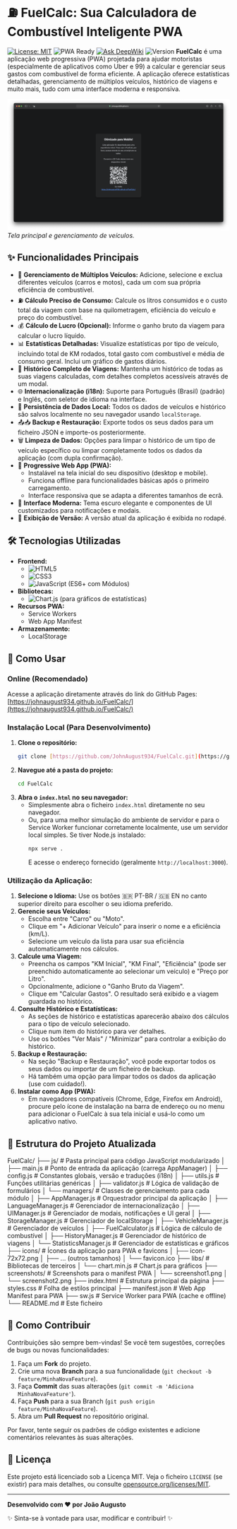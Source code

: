 # ⛽ FuelCalc: Sua Calculadora de Combustível Inteligente PWA

[![License: MIT](https://img.shields.io/badge/License-MIT-green.svg)](https://opensource.org/licenses/MIT)
![PWA Ready](https://img.shields.io/badge/PWA-Pronto-blueviolet.svg)
[![Ask DeepWiki](https://deepwiki.com/badge.svg)](https://deepwiki.com/JohnAugust934/FuelCalc)
![Version](https://img.shields.io/badge/Versão-1.5.2-orange)
**FuelCalc** é uma aplicação web progressiva (PWA) projetada para ajudar motoristas (especialmente de aplicativos como Uber e 99) a calcular e gerenciar seus gastos com combustível de forma eficiente. A aplicação oferece estatísticas detalhadas, gerenciamento de múltiplos veículos, histórico de viagens e muito mais, tudo com uma interface moderna e responsiva.

![Imagem da tela principal do FuelCalc](https://raw.githubusercontent.com/JohnAugust934/FuelCalc/main/screenshots/screenshot1.png)
*Tela principal e gerenciamento de veículos.*

## ✨ Funcionalidades Principais

* 🚗 **Gerenciamento de Múltiplos Veículos:** Adicione, selecione e exclua diferentes veículos (carros e motos), cada um com sua própria eficiência de combustível.
* ⛽ **Cálculo Preciso de Consumo:** Calcule os litros consumidos e o custo total da viagem com base na quilometragem, eficiência do veículo e preço do combustível.
* 💰 **Cálculo de Lucro (Opcional):** Informe o ganho bruto da viagem para calcular o lucro líquido.
* 📊 **Estatísticas Detalhadas:** Visualize estatísticas por tipo de veículo, incluindo total de KM rodados, total gasto com combustível e média de consumo geral. Inclui um gráfico de gastos diários.
* 📅 **Histórico Completo de Viagens:** Mantenha um histórico de todas as suas viagens calculadas, com detalhes completos acessíveis através de um modal.
* 🌐 **Internacionalização (i18n):** Suporte para Português (Brasil) (padrão) e Inglês, com seletor de idioma na interface.
* 💾 **Persistência de Dados Local:** Todos os dados de veículos e histórico são salvos localmente no seu navegador usando `localStorage`.
* 📤📥 **Backup e Restauração:** Exporte todos os seus dados para um ficheiro JSON e importe-os posteriormente.
* 🗑️ **Limpeza de Dados:** Opções para limpar o histórico de um tipo de veículo específico ou limpar completamente todos os dados da aplicação (com dupla confirmação).
* 📱 **Progressive Web App (PWA):**
    * Instalável na tela inicial do seu dispositivo (desktop e mobile).
    * Funciona offline para funcionalidades básicas após o primeiro carregamento.
    * Interface responsiva que se adapta a diferentes tamanhos de ecrã.
* 🎨 **Interface Moderna:** Tema escuro elegante e componentes de UI customizados para notificações e modais.
* 🔢 **Exibição de Versão:** A versão atual da aplicação é exibida no rodapé.

## 🛠️ Tecnologias Utilizadas

* **Frontend:**
    * ![HTML5](https://img.shields.io/badge/HTML5-E34F26?logo=html5&logoColor=white)
    * ![CSS3](https://img.shields.io/badge/CSS3-1572B6?logo=css3&logoColor=white)
    * ![JavaScript](https://img.shields.io/badge/JavaScript-F7DF1E?logo=javascript&logoColor=black) (ES6+ com Módulos)
* **Bibliotecas:**
    * ![Chart.js](https://img.shields.io/badge/Chart.js-FF6384?logo=chartdotjs&logoColor=white) (para gráficos de estatísticas)
* **Recursos PWA:**
    * Service Workers
    * Web App Manifest
* **Armazenamento:**
    * LocalStorage

## 🚀 Como Usar

### Online (Recomendado)

Acesse a aplicação diretamente através do link do GitHub Pages:
[https://johnaugust934.github.io/FuelCalc/](https://johnaugust934.github.io/FuelCalc/)

### Instalação Local (Para Desenvolvimento)

1.  **Clone o repositório:**
    ```bash
    git clone [https://github.com/JohnAugust934/FuelCalc.git](https://github.com/JohnAugust934/FuelCalc.git)
    ```
2.  **Navegue até a pasta do projeto:**
    ```bash
    cd FuelCalc
    ```
3.  **Abra o `index.html` no seu navegador:**
    * Simplesmente abra o ficheiro `index.html` diretamente no seu navegador.
    * Ou, para uma melhor simulação do ambiente de servidor e para o Service Worker funcionar corretamente localmente, use um servidor local simples. Se tiver Node.js instalado:
        ```bash
        npx serve .
        ```
        E acesse o endereço fornecido (geralmente `http://localhost:3000`).

### Utilização da Aplicação:

1.  **Selecione o Idioma:** Use os botões 🇧🇷 PT-BR / 🇬🇧 EN no canto superior direito para escolher o seu idioma preferido.
2.  **Gerencie seus Veículos:**
    * Escolha entre "Carro" ou "Moto".
    * Clique em "+ Adicionar Veículo" para inserir o nome e a eficiência (km/L).
    * Selecione um veículo da lista para usar sua eficiência automaticamente nos cálculos.
3.  **Calcule uma Viagem:**
    * Preencha os campos "KM Inicial", "KM Final", "Eficiência" (pode ser preenchido automaticamente ao selecionar um veículo) e "Preço por Litro".
    * Opcionalmente, adicione o "Ganho Bruto da Viagem".
    * Clique em "Calcular Gastos". O resultado será exibido e a viagem guardada no histórico.
4.  **Consulte Histórico e Estatísticas:**
    * As seções de histórico e estatísticas aparecerão abaixo dos cálculos para o tipo de veículo selecionado.
    * Clique num item do histórico para ver detalhes.
    * Use os botões "Ver Mais" / "Minimizar" para controlar a exibição do histórico.
5.  **Backup e Restauração:**
    * Na seção "Backup e Restauração", você pode exportar todos os seus dados ou importar de um ficheiro de backup.
    * Há também uma opção para limpar todos os dados da aplicação (use com cuidado!).
6.  **Instalar como App (PWA):**
    * Em navegadores compatíveis (Chrome, Edge, Firefox em Android), procure pelo ícone de instalação na barra de endereço ou no menu para adicionar o FuelCalc à sua tela inicial e usá-lo como um aplicativo nativo.

## 📂 Estrutura do Projeto Atualizada


FuelCalc/
├── js/                             # Pasta principal para código JavaScript modularizado
│   ├── main.js                     # Ponto de entrada da aplicação (carrega AppManager)
│   ├── config.js                   # Constantes globais, versão e traduções (i18n)
│   ├── utils.js                    # Funções utilitárias genéricas
│   ├── validator.js                # Lógica de validação de formulários
│   └── managers/                   # Classes de gerenciamento para cada módulo
│       ├── AppManager.js           # Orquestrador principal da aplicação
│       ├── LanguageManager.js      # Gerenciador de internacionalização
│       ├── UIManager.js            # Gerenciador de modais, notificações e UI geral
│       ├── StorageManager.js       # Gerenciador de localStorage
│       ├── VehicleManager.js       # Gerenciador de veículos
│       ├── FuelCalculator.js       # Lógica de cálculo de combustível
│       ├── HistoryManager.js       # Gerenciador de histórico de viagens
│       └── StatisticsManager.js    # Gerenciador de estatísticas e gráficos
├── icons/                          # Ícones da aplicação para PWA e favicons
│   ├── icon-72x72.png
│   ├── ... (outros tamanhos)
│   └── favicon.ico
├── libs/                           # Bibliotecas de terceiros
│   └── chart.min.js                # Chart.js para gráficos
├── screenshots/                    # Screenshots para o manifest PWA
│   └── screenshot1.png
│   └── screenshot2.png
├── index.html                      # Estrutura principal da página
├── styles.css                      # Folha de estilos principal
├── manifest.json                   # Web App Manifest para PWA
├── sw.js                           # Service Worker para PWA (cache e offline)
└── README.md                       # Este ficheiro


## 🤝 Como Contribuir

Contribuições são sempre bem-vindas! Se você tem sugestões, correções de bugs ou novas funcionalidades:

1.  Faça um **Fork** do projeto.
2.  Crie uma nova **Branch** para a sua funcionalidade (`git checkout -b feature/MinhaNovaFeature`).
3.  Faça **Commit** das suas alterações (`git commit -m 'Adiciona MinhaNovaFeature'`).
4.  Faça **Push** para a sua Branch (`git push origin feature/MinhaNovaFeature`).
5.  Abra um **Pull Request** no repositório original.

Por favor, tente seguir os padrões de código existentes e adicione comentários relevantes às suas alterações.

## 📜 Licença

Este projeto está licenciado sob a Licença MIT. Veja o ficheiro `LICENSE` (se existir) para mais detalhes, ou consulte [opensource.org/licenses/MIT](https://opensource.org/licenses/MIT).

---

**Desenvolvido com ❤️ por João Augusto**

✨ Sinta-se à vontade para usar, modificar e contribuir! ✨
